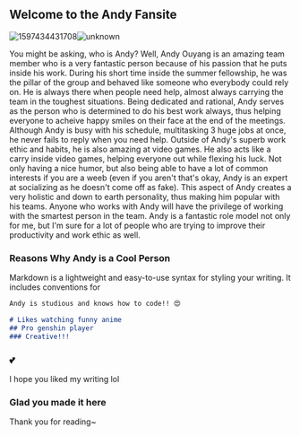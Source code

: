 ## Welcome to the Andy Fansite

![1597434431708](https://user-images.githubusercontent.com/83528210/129315963-52ca867a-b40b-41af-ad03-482e3da31d0c.png)![unknown](https://user-images.githubusercontent.com/83528210/129316750-d56a4a1d-149d-445a-a2c0-81f39b98dd48.png)


You might be asking, who is Andy? Well, Andy Ouyang is an amazing team member who is a very fantastic person because of his passion that he puts inside his work. During his short time inside the summer fellowship, he was the pillar of the group and behaved like someone who everybody could rely on. He is always there when people need help, almost always carrying the team in the toughest situations. Being dedicated and rational, Andy serves as the person who is determined to do his best work always, thus helping everyone to acheive happy smiles on their face at the end of the meetings. Although Andy is busy with his schedule, multitasking 3 huge jobs at once, he never fails to reply when you need help. Outside of Andy's superb work ethic and habits, he is also amazing at video games. He also acts like a carry inside video games, helping everyone out while flexing his luck. Not only having a nice humor, but also being able to have a lot of common interests if you are a weeb (even if you aren't that's okay, Andy is an expert at socializing as he doesn't come off as fake). This aspect of Andy creates a very holistic and down to earth personality, thus making him popular with his teams. Anyone who works with Andy will have the privilege of working with the smartest person in the team. Andy is a fantastic role model not only for me, but I'm sure for a lot of people who are trying to improve their productivity and work ethic as well.

### Reasons Why Andy is a Cool Person

Markdown is a lightweight and easy-to-use syntax for styling your writing. It includes conventions for

```markdown
Andy is studious and knows how to code!! 😍

# Likes watching funny anime
## Pro genshin player
### Creative!!!
```

### 💕

I hope you liked my writing lol

### Glad you made it here

Thank you for reading~
